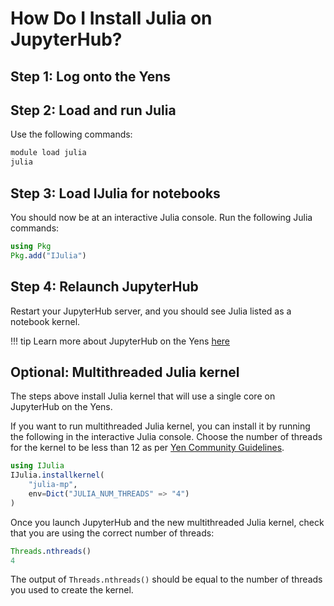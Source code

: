 # How Do I Install Julia on JupyterHub?

## Step 1: Log onto the Yens

## Step 2: Load and run Julia

Use the following commands:

```bash
module load julia
julia
```

## Step 3: Load IJulia for notebooks

You should now be at an interactive Julia console.  Run the following Julia commands:

```julia
using Pkg
Pkg.add("IJulia")
```

## Step 4: Relaunch JupyterHub

Restart your JupyterHub server, and you should see Julia listed as a notebook kernel.

!!! tip
    Learn more about JupyterHub on the Yens [here](/_getting_started/jupyter/)

## Optional: Multithreaded Julia kernel
The steps above install Julia kernel that will use a single core on JupyterHub on the Yens. 

If you want to run multithreaded Julia kernel, you can install it by running the following
in the interactive Julia console. Choose the number of threads for the kernel to be less than 12
as per [Yen Community Guidelines](/_policies/user_limits/).

```julia
using IJulia
IJulia.installkernel(
    "julia-mp", 
    env=Dict("JULIA_NUM_THREADS" => "4")
)
```

Once you launch JupyterHub and the new multithreaded Julia kernel, check that you are using the 
correct number of threads:

```julia
Threads.nthreads()
4
```

The output of `Threads.nthreads()` should be equal to the number of threads you used to create the kernel.

